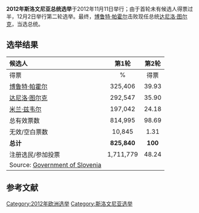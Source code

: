 **2012年斯洛文尼亚总统选举**于2012年11月11日举行；由于首轮未有候选人得票过半，12月2日举行第二轮选举。最终，[博鲁特·帕霍尔](../Page/博鲁特·帕霍尔.md "wikilink")击败现任总统[达尼洛·图尔克](../Page/达尼洛·图尔克.md "wikilink")，当选总统。

## 选举结果

| 候选人                                                                                        |     第1轮     |   第2轮   |
| :----------------------------------------------------------------------------------------- | :---------: | :-----: |
| 得票                                                                                         |      %      |   得票    |
| [博鲁特·帕霍尔](../Page/博鲁特·帕霍尔.md "wikilink")                                                   |   325,406   |  39.93  |
| [达尼洛·图尔克](../Page/达尼洛·图尔克.md "wikilink")                                                   |   292,547   |  35.90  |
| [米兰·兹韦尔](https://zh.wikipedia.org/wiki/米兰·兹韦尔 "wikilink")                                  |   197,042   |  24.18  |
| 总有效票数                                                                                      |   814,995   |  98.69  |
| 无效/空白票数                                                                                    |   10,845    |  1.31   |
| **总计**                                                                                     | **825,840** | **100** |
| 注册选民/参加投票                                                                                  |  1,711,779  |  48.24  |
| Source: [Government of Slovenia](https://archive.is/20121224234232/volitve.gov.si/vp2012/) |             |         |

## 参考文献

[Category:2012年欧洲选举](https://zh.wikipedia.org/wiki/Category:2012年欧洲选举 "wikilink")
[Category:斯洛文尼亚选举](https://zh.wikipedia.org/wiki/Category:斯洛文尼亚选举 "wikilink")